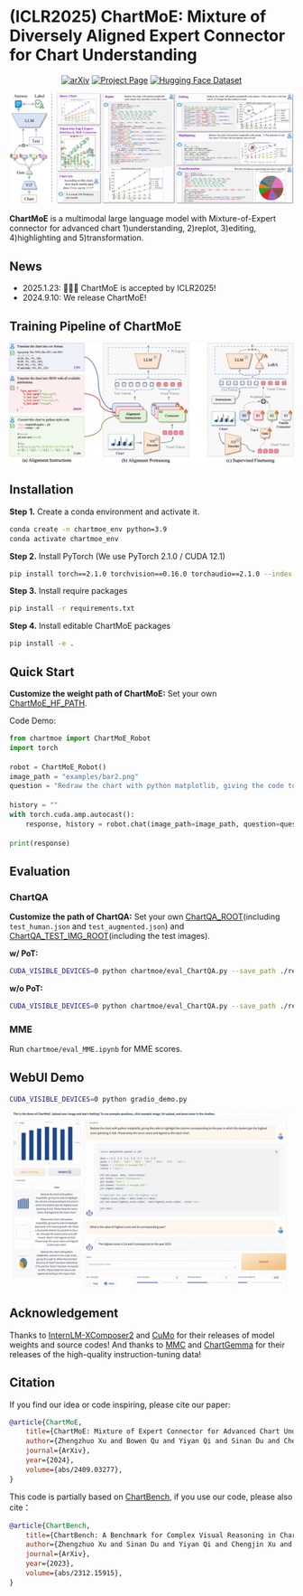 # (ICLR2025) ChartMoE: Mixture of Diversely Aligned Expert Connector for Chart Understanding
<div align="center">

[![arXiv](https://img.shields.io/badge/ArXiv-Prepint-red)](https://arxiv.org/abs/2409.03277)
[![Project Page](https://img.shields.io/badge/Project-Page-brightgreen)](https://chartmoe.github.io/)
[![Hugging Face Dataset](https://img.shields.io/badge/Hugging%20Face-Model-blue)](https://huggingface.co/IDEA-FinAI/chartmoe)

</div>

![](./asset/teaser.png)

**ChartMoE** is a multimodal large language model with Mixture-of-Expert connector for advanced chart 1)understanding, 2)replot, 3)editing, 4)highlighting and 5)transformation. 

## News

- 2025.1.23: 🎉🎉🎉 ChartMoE is accepted by ICLR2025!
- 2024.9.10: We release ChartMoE!

## Training Pipeline of ChartMoE

![Overview](./asset/train_pipeline.png)

## Installation
**Step 1.** Create a conda environment and activate it.

```bash
conda create -n chartmoe_env python=3.9
conda activate chartmoe_env
```

**Step 2.** Install PyTorch (We use PyTorch 2.1.0 / CUDA 12.1)

```bash
pip install torch==2.1.0 torchvision==0.16.0 torchaudio==2.1.0 --index-url https://download.pytorch.org/whl/cu121
```

**Step 3.** Install require packages

```bash
pip install -r requirements.txt
```

**Step 4.** Install editable ChartMoE packages

```bash
pip install -e .
```

## Quick Start
**Customize the weight path of ChartMoE:**
Set your own [ChartMoE_HF_PATH](https://github.com/Coobiw/ChartMoE/tree/master/chartmoe/utils/custom_path.py#L2).

Code Demo:

```python
from chartmoe import ChartMoE_Robot
import torch

robot = ChartMoE_Robot()
image_path = "examples/bar2.png"
question = "Redraw the chart with python matplotlib, giving the code to highlight the column corresponding to the year in which the student got the highest score (painting it red). Please keep the same colors and legend as the input chart."

history = ""
with torch.cuda.amp.autocast():
    response, history = robot.chat(image_path=image_path, question=question, history=history)

print(response)
```

## Evaluation

### ChartQA
**Customize the path of ChartQA:**
Set your own [ChartQA_ROOT](https://github.com/Coobiw/ChartMoE/tree/master/chartmoe/utils/custom_path.py#L5)(including `test_human.json` and `test_augmented.json`) and [ChartQA_TEST_IMG_ROOT](https://github.com/Coobiw/ChartMoE/tree/master/chartmoe/utils/custom_path.py#L6)(including the test images).

**w/ PoT:**
```bash
CUDA_VISIBLE_DEVICES=0 python chartmoe/eval_ChartQA.py --save_path ./results/chartqa_results_pot --pot
```

**w/o PoT:**
```bash
CUDA_VISIBLE_DEVICES=0 python chartmoe/eval_ChartQA.py --save_path ./results/chartqa_results
```

### MME
Run `chartmoe/eval_MME.ipynb` for MME scores.

## WebUI Demo

```bash
CUDA_VISIBLE_DEVICES=0 python gradio_demo.py 
```

![](./gradio_demo_pics/gradio_demo1.jpg)

## Acknowledgement
Thanks to [InternLM-XComposer2](https://github.com/InternLM/InternLM-XComposer/tree/main/InternLM-XComposer-2.0) and [CuMo](https://github.com/SHI-Labs/CuMo) for their releases of model weights and source codes! And thanks to [MMC](https://github.com/FuxiaoLiu/MMC) and [ChartGemma](https://github.com/vis-nlp/ChartGemma) for their releases of the high-quality instruction-tuning data!

## Citation
If you find our idea or code inspiring, please cite our paper:
```bibtex
@article{ChartMoE,
    title={ChartMoE: Mixture of Expert Connector for Advanced Chart Understanding},
    author={Zhengzhuo Xu and Bowen Qu and Yiyan Qi and Sinan Du and Chengjin Xu and Chun Yuan and Jian Guo},
    journal={ArXiv},
    year={2024},
    volume={abs/2409.03277},
}
```
This code is partially based on [ChartBench](https://chartbench.github.io/), if you use our code, please also cite：
```bibtex
@article{ChartBench,
    title={ChartBench: A Benchmark for Complex Visual Reasoning in Charts},
    author={Zhengzhuo Xu and Sinan Du and Yiyan Qi and Chengjin Xu and Chun Yuan and Jian Guo},
    journal={ArXiv},
    year={2023},
    volume={abs/2312.15915},
}
```
